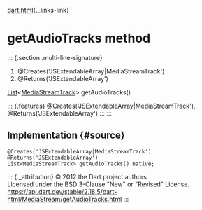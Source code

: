 [dart:html](../../dart-html/dart-html-library){._links-link}

getAudioTracks method
=====================

::: {.section .multi-line-signature}
<div>

1.  \@Creates(\'JSExtendableArray\|MediaStreamTrack\')
2.  \@Returns(\'JSExtendableArray\')

</div>

[List](../../dart-core/list-class)\<[MediaStreamTrack](../mediastreamtrack-class)\>
getAudioTracks()

::: {.features}
\@Creates(\'JSExtendableArray\|MediaStreamTrack\'),
\@Returns(\'JSExtendableArray\')
:::
:::

Implementation {#source}
--------------

``` {.language-dart data-language="dart"}
@Creates('JSExtendableArray|MediaStreamTrack')
@Returns('JSExtendableArray')
List<MediaStreamTrack> getAudioTracks() native;
```

::: {._attribution}
© 2012 the Dart project authors\
Licensed under the BSD 3-Clause \"New\" or \"Revised\" License.\
<https://api.dart.dev/stable/2.18.5/dart-html/MediaStream/getAudioTracks.html>
:::
